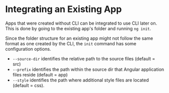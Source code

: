 # Integrating an Existing App

Apps that were created without CLI can be integrated to use CLI later on. This is done by going to the existing app's folder and running `ng init`.

Since the folder structure for an existing app might not follow the same format as one created by the CLI, the `init` command has some configuration options.
- `--source-dir` identifies the relative path to the source files (default = src)
- `--prefix` identifies the path within the source dir that Angular application files reside (default = app)
- `--style` identifies the path where additional style files are located (default = css).
